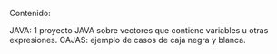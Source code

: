 Contenido:

JAVA: 1 proyecto JAVA sobre vectores que contiene variables u otras expresiones.
CAJAS: ejemplo de casos de caja negra y blanca. 
